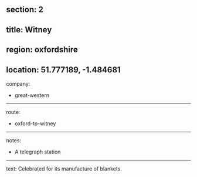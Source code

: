 section: 2
----
title: Witney
----
region: oxfordshire
----
location: 51.777189, -1.484681
----
company:
- great-western
----
route:
- oxford-to-witney
----
notes:
- A telegraph station
----
text: Celebrated for its manufacture of blankets.
